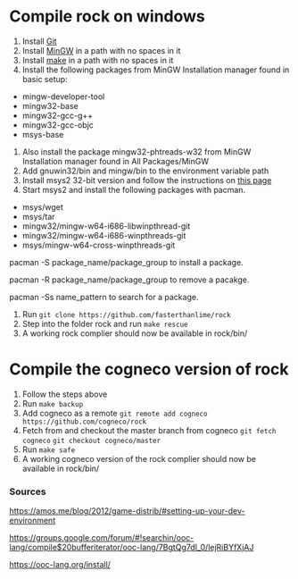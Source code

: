 # Compile rock on windows
1. Install [Git](https://git-for-windows.github.io/)
1. Install [MinGW](http://mingw.org/) in a path with no spaces in it
1. Install [make](http://gnuwin32.sourceforge.net/packages/make.htm) in a path with no spaces in it
1. Install the following packages from MinGW Installation manager found in basic setup:
  - mingw-developer-tool
  - mingw32-base
  - mingw32-gcc-g++
  - mingw32-gcc-objc
  - msys-base
1. Also install the package mingw32-phtreads-w32 from MinGW Installation manager found in All Packages/MinGW
1. Add gnuwin32/bin and mingw/bin to the environment variable path
1. Install msys2 32-bit version and follow the instructions on [this page](https://msys2.github.io/)
1. Start msys2 and install the following packages with pacman.
  - msys/wget
  - msys/tar
  - mingw32/mingw-w64-i686-libwinpthread-git
  - mingw32/mingw-w64-i686-winpthreads-git
  - msys/mingw-w64-cross-winpthreads-git

  pacman -S package_name/package_group to install a package.

  pacman -R package_name/package_group to remove a pacakge.

  pacman -Ss name_pattern to search for a package.
1. Run ```git clone https://github.com/fasterthanlime/rock```
1. Step into the folder rock and run ```make rescue```
1. A working rock complier should now be available in rock/bin/

# Compile the cogneco version of rock
1. Follow the steps above
1. Run ```make backup```
1. Add cogneco as a remote ```git remote add cogneco https://github.com/cogneco/rock```
1. Fetch from and checkout the master branch from cogneco ```git fetch cogneco``` ```git checkout cogneco/master```
1. Run ```make safe```
1. A working cogneco version of the rock complier should now be available in rock/bin/

### Sources
https://amos.me/blog/2012/game-distrib/#setting-up-your-dev-environment

https://groups.google.com/forum/#!searchin/ooc-lang/compile$20bufferiterator/ooc-lang/7BgtQg7dI_0/lejRiBYfXjAJ

https://ooc-lang.org/install/
